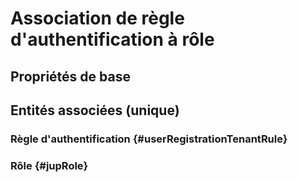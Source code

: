 # Association de règle d'authentification à rôle
<!--- THIS FILE IS GENERATED PLEASE DO NOT EDIT IT DIRECTLY --->



## Propriétés de base



## Entités associées (unique)

### Règle d'authentification {#userRegistrationTenantRule}
        

### Rôle {#jupRole}
        





